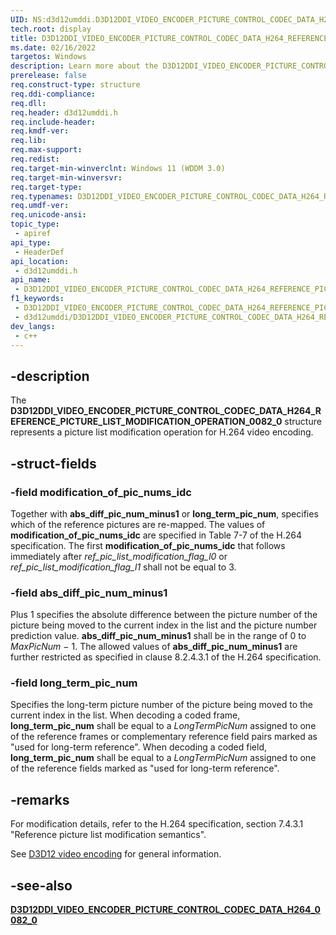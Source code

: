 ```yaml
---
UID: NS:d3d12umddi.D3D12DDI_VIDEO_ENCODER_PICTURE_CONTROL_CODEC_DATA_H264_REFERENCE_PICTURE_LIST_MODIFICATION_OPERATION_0082_0
tech.root: display
title: D3D12DDI_VIDEO_ENCODER_PICTURE_CONTROL_CODEC_DATA_H264_REFERENCE_PICTURE_LIST_MODIFICATION_OPERATION_0082_0
ms.date: 02/16/2022
targetos: Windows
description: Learn more about the D3D12DDI_VIDEO_ENCODER_PICTURE_CONTROL_CODEC_DATA_H264_REFERENCE_PICTURE_LIST_MODIFICATION_OPERATION_0082_0 structure.
prerelease: false
req.construct-type: structure
req.ddi-compliance: 
req.dll: 
req.header: d3d12umddi.h
req.include-header: 
req.kmdf-ver: 
req.lib: 
req.max-support: 
req.redist: 
req.target-min-winverclnt: Windows 11 (WDDM 3.0)
req.target-min-winversvr: 
req.target-type: 
req.typenames: D3D12DDI_VIDEO_ENCODER_PICTURE_CONTROL_CODEC_DATA_H264_REFERENCE_PICTURE_LIST_MODIFICATION_OPERATION_0082_0
req.umdf-ver: 
req.unicode-ansi: 
topic_type:
 - apiref
api_type:
 - HeaderDef
api_location:
 - d3d12umddi.h
api_name:
 - D3D12DDI_VIDEO_ENCODER_PICTURE_CONTROL_CODEC_DATA_H264_REFERENCE_PICTURE_LIST_MODIFICATION_OPERATION_0082_0
f1_keywords:
 - D3D12DDI_VIDEO_ENCODER_PICTURE_CONTROL_CODEC_DATA_H264_REFERENCE_PICTURE_LIST_MODIFICATION_OPERATION_0082_0
 - d3d12umddi/D3D12DDI_VIDEO_ENCODER_PICTURE_CONTROL_CODEC_DATA_H264_REFERENCE_PICTURE_LIST_MODIFICATION_OPERATION_0082_0
dev_langs:
 - c++
---
```


## -description

The **D3D12DDI_VIDEO_ENCODER_PICTURE_CONTROL_CODEC_DATA_H264_REFERENCE_PICTURE_LIST_MODIFICATION_OPERATION_0082_0** structure represents a picture list modification operation for H.264 video encoding.

## -struct-fields

### -field modification_of_pic_nums_idc

Together with **abs_diff_pic_num_minus1** or **long_term_pic_num**, specifies which of the reference pictures are re-mapped. The values of **modification_of_pic_nums_idc** are specified in Table 7-7 of the H.264 specification. The first **modification_of_pic_nums_idc** that follows immediately after *ref_pic_list_modification_flag_l0* or *ref_pic_list_modification_flag_l1* shall not be equal to 3.

### -field abs_diff_pic_num_minus1

Plus 1 specifies the absolute difference between the picture number of the picture being moved to the current index in the list and the picture number prediction value. **abs_diff_pic_num_minus1** shall be in the range of 0 to *MaxPicNum* − 1. The allowed values of **abs_diff_pic_num_minus1** are further restricted as specified in clause 8.2.4.3.1 of the H.264 specification.

### -field long_term_pic_num

Specifies the long-term picture number of the picture being moved to the current index in the list. When decoding a coded frame, **long_term_pic_num** shall be equal to a *LongTermPicNum* assigned to one of the reference frames or complementary reference field pairs marked as "used for long-term reference". When decoding a coded field, **long_term_pic_num** shall be equal to a *LongTermPicNum* assigned to one of the reference fields marked as "used for long-term reference".

## -remarks

For modification details, refer to the H.264 specification, section 7.4.3.1 "Reference picture list modification semantics".

See [D3D12 video encoding](/windows-hardware/drivers/display/video-encoding-d3d12) for general information.

## -see-also

[**D3D12DDI_VIDEO_ENCODER_PICTURE_CONTROL_CODEC_DATA_H264_0082_0**](ns-d3d12umddi-d3d12ddi_video_encoder_picture_control_codec_data_h264_0082_0.md)
